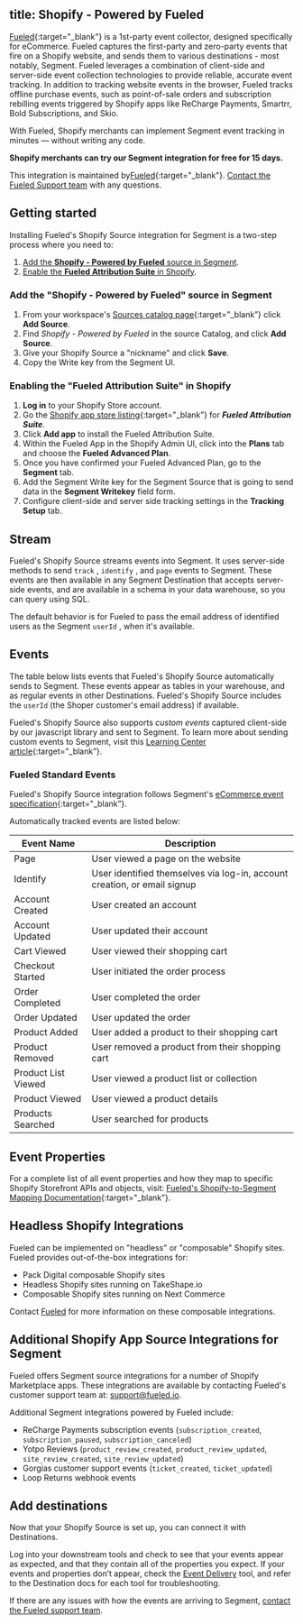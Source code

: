 title: Shopify - Powered by Fueled
---

[Fueled](https://fueled.io){:target="_blank"} is a 1st-party event collector, designed specifically for eCommerce. Fueled captures the first-party and zero-party events that fire on a Shopify website, and sends them to various destinations - most notably, Segment. Fueled leverages a combination of client-side and server-side event collection technologies to provide reliable, accurate event tracking. In addition to tracking website events in the browser, Fueled tracks offline purchase events, such as point-of-sale orders and subscription rebilling events triggered by Shopify apps like ReCharge Payments, Smartrr, Bold Subscriptions, and Skio.

With Fueled, Shopify merchants can implement Segment event tracking in minutes — without writing any code.

**Shopify merchants can try our Segment integration for free for 15 days.**

This integration is maintained by[Fueled](https://fueled.io){:target="_blank"}. [Contact the Fueled Support team](mailto:support@fueled.io) with any questions.

## Getting started

Installing Fueled's Shopify Source integration for Segment is a two-step process where you need to:
1. [Add the **Shopify - Powered by Fueled** source in Segment](#adding-the-shopify---powered-by-fueled-source-in-segment).
2. [Enable the **Fueled Attribution Suite** in Shopify](#enable-the-fueled-attribution-suite-in-shopify). 

### Add the "Shopify - Powered by Fueled" source in Segment

1. From your workspace's [Sources catalog page](https://app.segment.com/goto-my-workspace/sources/catalog){:target="_blank”} click **Add Source**.
2. Find *Shopify - Powered by Fueled* in the source Catalog, and click **Add Source**.
3. Give your Shopify Source a "nickname" and click **Save**.
4. Copy the Write key from the Segment UI.

### Enabling the "Fueled Attribution Suite" in Shopify

1. **Log in** to your Shopify Store account.
2. Go the [Shopify app store listing](https://apps.shopify.com/fueled-attribution-suite){:target="_blank”} for ***Fueled Attribution Suite***.
3. Click **Add app** to install the Fueled Attribution Suite.
4. Within the Fueled App in the Shopify Admin UI, click into the **Plans** tab and choose the **Fueled Advanced Plan**.
5. Once you have confirmed your Fueled Advanced Plan, go to the **Segment** tab.
6. Add the Segment Write key for the Segment Source that is going to send data in the **Segment Writekey** field form.
7. Configure client-side and server side tracking settings in the **Tracking Setup** tab.

## Stream

Fueled's Shopify Source streams events into Segment. It uses server-side methods to send `track` , `identify` , and `page` events to Segment. These events are then available in any Segment Destination that accepts server-side events, and are available in a schema in your data warehouse, so you can query using SQL.

The default behavior is for Fueled to pass the email address of identified users as the Segment `userId` , when it's available.

## Events

The table below lists events that Fueled's Shopify Source automatically sends to Segment. These events appear as tables in your warehouse, and as regular events in other Destinations. Fueled's Shopify Source includes the `userId` (the Shoper customer's email address) if available.

Fueled's Shopify Source also supports *custom events* captured client-side by our javascript library and sent to Segment. To learn more about sending custom events to Segment, visit this [Learning Center article](https://learn.fueled.io/apps/shopify/shopify-event-tracking/customizing-client-side-shopify-events){:target="_blank”}.

### Fueled Standard Events

Fueled's Shopify Source integration follows Segment's [eCommerce event specification](https://segment.com/docs/connections/spec/ecommerce/v2/){:target="_blank”}.

Automatically tracked events are listed below:

| Event Name           | Description                                      |
| -------------------- | ------------------------------------------------ |
| Page                 | User viewed a page on the website                |
| Identify             | User identified themselves via log-in, account creation, or email signup |
| Account Created      | User created an account                          |
| Account Updated      | User updated their account                       |
| Cart Viewed          | User viewed their shopping cart                  |
| Checkout Started     | User initiated the order process                 |
| Order Completed      | User completed the order                         |
| Order Updated        | User updated the order                           |
| Product Added        | User added a product to their shopping cart      |
| Product Removed      | User removed a product from their shopping cart  |
| Product List Viewed  | User viewed a product list or collection         |
| Product Viewed       | User viewed a product details                    |
| Products Searched    | User searched for products                       |

## Event Properties

For a complete list of all event properties and how they map to specific Shopify Storefront APIs and objects, visit: [Fueled's Shopify-to-Segment Mapping Documentation](https://learn.fueled.io/integrations/destinations/segment.com/segment-event-specifications){:target="_blank”}.

## Headless Shopify Integrations

Fueled can be implemented on "headless" or "composable" Shopify sites. Fueled provides out-of-the-box integrations for:

* Pack Digital composable Shopify sites
* Headless Shopify sites running on TakeShape.io
* Composable Shopify sites running on Next Commerce

Contact [Fueled](mailto:support@fueled.io) for more information on these composable integrations.

## Additional Shopify App Source Integrations for Segment

Fueled offers Segment source integrations for a number of Shopify Marketplace apps. These integrations are available by contacting Fueled's customer support team at: [support@fueled.io](mailto:support@fueled.io).

Additional Segment integrations powered by Fueled include:

* ReCharge Payments subscription events (`subscription_created`, `subscription_paused`, `subscription_canceled`)
* Yotpo Reviews (`product_review_created`, `product_review_updated`, `site_review_created`, `site_review_updated`)
* Gorgias customer support events (`ticket_created`, `ticket_updated`)
* Loop Returns webhook events

## Add destinations

Now that your Shopify Source is set up, you can connect it with Destinations.

Log into your downstream tools and check to see that your events appear as expected, and that they contain all of the properties you expect. If your events and properties don’t appear, check the [Event Delivery](/docs/connections/event-delivery/) tool, and refer to the Destination docs for each tool for troubleshooting.

If there are any issues with how the events are arriving to Segment, [contact the Fueled support team](mailto:support@fueled.io).
